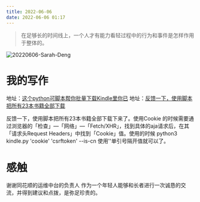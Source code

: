 ```yaml
---
title: 2022-06-06
date: 2022-06-06 01:17
---
```


> 在足够长的时间线上，一个人才有能力看轻过程中的行为和事件是怎样作用于整体的。

![20220606-Sarah-Deng](http://images.iotop.work/uPic/20220606-Sarah-Deng.jpeg)

# 我的写作
地址：[这个python可脚本帮你批量下载Kindle里你已](https://weibo.com/2194035935/Lwta7Bx45)
地址：[反馈一下，使用脚本把所有23本书籍全部下载](https://weibo.com/3276875390/LwvLf0XRM)

反馈一下，使用脚本把所有23本书籍全部下载下来了。使用Cookie 的时候需要通过浏览器的「检查」—「网络」—「Fetch/XHR」，找到具体的aja请求后，在其「请求头Request Headers」中找到「Cookie」值。使用的时候 python3 kindle.py 'cookie' 'csrftoken' --is-cn 使用''单引号隔开值就可以了。

# 感触
谢谢同花顺的运维中台的负责人 作为一个年轻人能够和长者进行一次诚恳的交流，并得到建议和点拨，是弥足珍贵的。